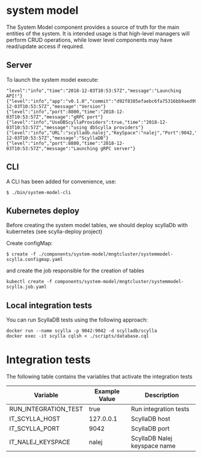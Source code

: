 # system model

The System Model component provides a source of truth for the main entities of the system. It is intended usage is that
high-level managers will perform CRUD operations, while lower level components may have read/update access if required.

## Server

To launch the system model execute:

```
"level":"info","time":"2018-12-03T10:53:57Z","message":"Launching API!"}
{"level":"info","app":"v0.1.0","commit":"d92f8385efaebc6fa75316bb9aed9994ed03fee9","time":"2018-12-03T10:53:57Z","message":"Version"}
{"level":"info","port":8800,"time":"2018-12-03T10:53:57Z","message":"gRPC port"}
{"level":"info","UseDBScyllaProviders":true,"time":"2018-12-03T10:53:57Z","message":"using dbScylla providers"}
{"level":"info","URL":"scylladb.nalej","KeySpace":"nalej","Port":9042,"time":"2018-12-03T10:53:57Z","message":"ScyllaDB"}
{"level":"info","port":8800,"time":"2018-12-03T10:53:57Z","message":"Launching gRPC server"}
```

## CLI

A CLI has been added for convenience, use:

```
$ ./bin/system-model-cli
```

## Kubernetes deploy

Before creating the system model tables, we should deploy scyllaDb with kubernetes (see scylla-deploy project)

Create configMap:
```
$ create -f ./components/system-model/mngtcluster/systemmodel-scylla.configmap.yaml
```
and create the job responsible for the creation of tables
```
kubectl create -f components/system-model/mngtcluster/systemmodel-scylla.job.yaml
```

## Local integration tests

You can run ScyllaDB tests using the following approach:

```
docker run --name scylla -p 9042:9042 -d scylladb/scylla
docker exec -it scylla cqlsh < ./scripts/database.cql
```

# Integration tests

The following table contains the variables that activate the integration tests

| Variable  | Example Value | Description |
| ------------- | ------------- |------------- |
| RUN_INTEGRATION_TEST  | true | Run integration tests |
| IT_SCYLLA_HOST  | 127.0.0.1 | ScyllaDB host |
| IT_SCYLLA_PORT  | 9042 | ScyllaDB port |
| IT_NALEJ_KEYSPACE  | nalej | ScyllaDB Nalej keyspace name |
